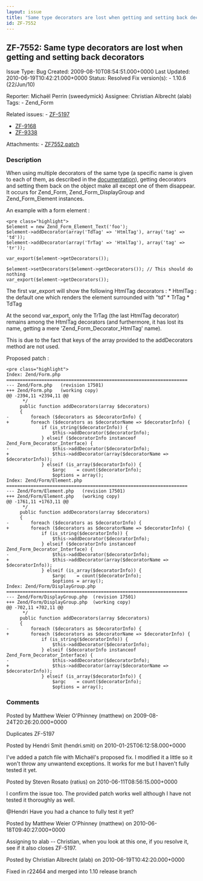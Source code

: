 ```yaml
---
layout: issue
title: "Same type decorators are lost when getting and setting back decorators"
id: ZF-7552
---
```


ZF-7552: Same type decorators are lost when getting and setting back decorators
-------------------------------------------------------------------------------

 Issue Type: Bug Created: 2009-08-10T08:54:51.000+0000 Last Updated: 2010-06-19T10:42:21.000+0000 Status: Resolved Fix version(s): - 1.10.6 (22/Jun/10)
 
 Reporter:  Michaël Perrin (sweedymick)  Assignee:  Christian Albrecht (alab)  Tags: - Zend\_Form
 
 Related issues: - [ZF-5197](/issues/browse/ZF-5197)
- [ZF-9168](/issues/browse/ZF-9168)
- [ZF-9338](/issues/browse/ZF-9338)
 
 Attachments: - [ZF7552.patch](/issues/secure/attachment/12679/ZF7552.patch)
 
### Description

When using multiple decorators of the same type (a specific name is given to each of them, as described in the [documentation](http://framework.zend.com/manual/en/zend.form.elements.html#zend.form.elements.decorators)), getting decorators and setting them back on the object make all except one of them disappear. It occurs for Zend\_Form, Zend\_Form\_DisplayGroup and Zend\_Form\_Element instances.

An example with a form element :

 
    <pre class="highlight">
    $element = new Zend_Form_Element_Text('foo');
    $element->addDecorator(array('TdTag' => 'HtmlTag'), array('tag' => 'td'));
    $element->addDecorator(array('TrTag' => 'HtmlTag'), array('tag' => 'tr'));
    
    var_export($element->getDecorators());
    
    $element->setDecorators($element->getDecorators()); // This should do nothing
    var_export($element->getDecorators());


The first var\_export will show the following HtmlTag decorators : \* HtmlTag : the default one which renders the element surrounded with "td" \* TrTag \* TdTag

At the second var\_export, only the TrTag (the last HtmlTag decorator) remains among the HtmlTag decorators (and furthermore, it has lost its name, getting a mere 'Zend\_Form\_Decorator\_HtmlTag' name).

This is due to the fact that keys of the array provided to the addDecorators method are not used.

Proposed patch :

 
    <pre class="highlight">
    Index: Zend/Form.php
    ===================================================================
    --- Zend/Form.php   (revision 17501)
    +++ Zend/Form.php   (working copy)
    @@ -2394,11 +2394,11 @@
          */
         public function addDecorators(array $decorators)
         {
    -        foreach ($decorators as $decoratorInfo) {
    +        foreach ($decorators as $decoratorName => $decoratorInfo) {
                 if (is_string($decoratorInfo)) {
                     $this->addDecorator($decoratorInfo);
                 } elseif ($decoratorInfo instanceof Zend_Form_Decorator_Interface) {
    -                $this->addDecorator($decoratorInfo);
    +                $this->addDecorator(array($decoratorName => $decoratorInfo));
                 } elseif (is_array($decoratorInfo)) {
                     $argc    = count($decoratorInfo);
                     $options = array();
    Index: Zend/Form/Element.php
    ===================================================================
    --- Zend/Form/Element.php   (revision 17501)
    +++ Zend/Form/Element.php   (working copy)
    @@ -1761,11 +1763,11 @@
          */
         public function addDecorators(array $decorators)
         {
    -        foreach ($decorators as $decoratorInfo) {
    +        foreach ($decorators as $decoratorName => $decoratorInfo) {
                 if (is_string($decoratorInfo)) {
                     $this->addDecorator($decoratorInfo);
                 } elseif ($decoratorInfo instanceof Zend_Form_Decorator_Interface) {
    -                $this->addDecorator($decoratorInfo);
    +                $this->addDecorator(array($decoratorName => $decoratorInfo));
                 } elseif (is_array($decoratorInfo)) {
                     $argc    = count($decoratorInfo);
                     $options = array();
    Index: Zend/Form/DisplayGroup.php
    ===================================================================
    --- Zend/Form/DisplayGroup.php  (revision 17501)
    +++ Zend/Form/DisplayGroup.php  (working copy)
    @@ -702,11 +702,11 @@
          */
         public function addDecorators(array $decorators)
         {
    -        foreach ($decorators as $decoratorInfo) {
    +        foreach ($decorators as $decoratorName => $decoratorInfo) {
                 if (is_string($decoratorInfo)) {
                     $this->addDecorator($decoratorInfo);
                 } elseif ($decoratorInfo instanceof Zend_Form_Decorator_Interface) {
    -                $this->addDecorator($decoratorInfo);
    +                $this->addDecorator(array($decoratorName => $decoratorInfo));
                 } elseif (is_array($decoratorInfo)) {
                     $argc    = count($decoratorInfo);
                     $options = array();


 

 

### Comments

Posted by Matthew Weier O'Phinney (matthew) on 2009-08-24T20:26:20.000+0000

Duplicates ZF-5197

 

 

Posted by Hendri Smit (hendri.smit) on 2010-01-25T06:12:58.000+0000

I've added a patch file with Michaël's proposed fix. I modified it a little so it won't throw any unwantend exceptions. It works for me but I haven't fully tested it yet.

 

 

Posted by Steven Rosato (ratius) on 2010-06-11T08:56:15.000+0000

I confirm the issue too. The provided patch works well although I have not tested it thoroughly as well.

@Hendri Have you had a chance to fully test it yet?

 

 

Posted by Matthew Weier O'Phinney (matthew) on 2010-06-18T09:40:27.000+0000

Assigning to alab -- Christian, when you look at this one, if you resolve it, see if it also closes ZF-5197.

 

 

Posted by Christian Albrecht (alab) on 2010-06-19T10:42:20.000+0000

Fixed in r22464 and merged into 1.10 release branch

 

 